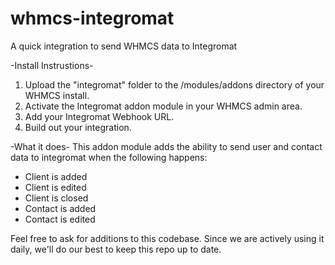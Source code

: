 # whmcs-integromat
A quick integration to send WHMCS data to Integromat

-Install Instrustions-
1. Upload the "integromat" folder to the /modules/addons directory of your WHMCS install.
2. Activate the Integromat addon module in your WHMCS admin area.
3. Add your Integromat Webhook URL.
4. Build out your integration.

-What it does-
This addon module adds the ability to send user and contact data to integromat when the following happens:
- Client is added
- Client is edited
- Client is closed
- Contact is added
- Contact is edited

Feel free to ask for additions to this codebase. Since we are actively using it daily, we'll do our best to keep this repo up to date.
